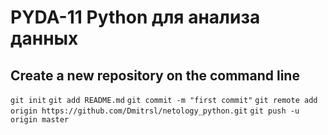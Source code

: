 # PYDA-11 Python для анализа данных


## Create a new repository on the command line

`git init`
`git add README.md`
`git commit -m "first commit"`
`git remote add origin https://github.com/Dmitrsl/netology_python.git`
`git push -u origin master`
